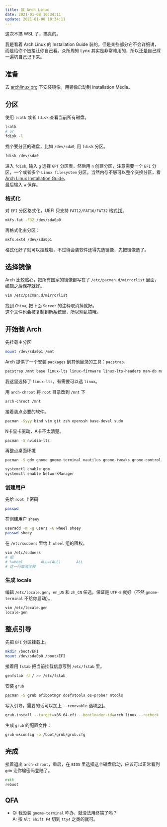 ```yaml
---
title: 装 Arch Linux
date: 2021-01-08 10:34:11
update: 2021-01-08 10:34:11
---
```


这次不搞 WSL 了，搞真的。

<!--more-->

我是看着 Arch Linux 的 Installation Guide 装的，但是某些部分它不会详细讲，而是给你个链接让你自己看。众所周知 Lynx 其实是非常难用的，所以还是自己踩一遍坑自己记下来。

## 准备

去 [archlinux.org](https://archlinux.org/download/) 下安装镜像。用镜像启动到 Installation Media。  

## 分区

使用 `lsblk` 或者 `fdisk` 查看当前所有磁盘。

```sh
lsblk
# or
fdisk -l
```

找个要分区的磁盘，比如 `/dev/sda0`, 用 `fdisk` 分区。

```sh
fdisk /dev/sda0
```

进入 `fdisk`, 输入 `g` 选择 `GPT` 分区表，然后用 `n` 创建分区，注意需要一个 `EFI` 分区，一个或者多个 `Linux filesystem` 分区。当然内存不够可以整个交换分区，看 [Arch Linux Installation Guide](https://wiki.archlinux.org/index.php/Installation_guide#Partition_the_disks)。  
最后输入 `w` 保存。

### 格式化

对 `EFI` 分区格式化，UEFI 只支持 `FAT12/FAT16/FAT32` 格式[[1]][fat]。

```sh
mkfs.fat -F32 /dev/sda0p0
```

再格式化主分区：

```sh
mkfs.ext4 /dev/sda0p1
```

格式化好了就可以挂载啦，不过待会装软件还得先选镜像，先把镜像选了。

## 选择镜像

Arch 比较贴心，把所有国家的镜像都写在了 `/etc/pacman.d/mirrorlist` 里面，编辑之后保存就好。

```sh
vim /etc/pacman.d/mirrorlist
```

找到 `China`, 把下面 `Server` 的注释取消掉就好。  
这个文件也会被复制到新系统里，所以别乱搞哦。

## 开始装 Arch

先挂载主分区

```sh
mount /dev/sda0p1 /mnt
```

Arch 提供了一个安装 `packages` 到其他目录的工具：`pacstrap`.

```sh
pacstrap /mnt base linux-lts linux-firmware linux-lts-headers man-db man-pages
```

我这里选择了 `linux-lts`，有需要可以选 `linux`。

用 `arch-chroot` 将 `root` 目录改到 `/mnt` 下

```sh
arch-chroot /mnt
```

接着装点必要的软件。

```sh
pacman -Syyy bind vim git zsh openssh base-devel sudo
```

N卡显卡驱动，A卡不太清楚。

```sh
pacman -S nvidia-lts
```

再整点桌面环境

```sh
pacman -S gdm gnome gnome-terminal nautilus gnome-tweaks gnome-control-center adwaita-icon-theme arc-gtk-theme networkmanager

systemctl enable gdm
systemctl enable NetworkManager
```

### 创建用户

先给 `root` 上密码
```sh
passwd
```

在创建用户 `sheey`

```sh
useradd -m -g users -G wheel sheey
passwd sheey
```

在 `/etc/sudoers` 里给上 `wheel` 组的限权。

```sh
vim /etc/sudoers
# 把
# %wheel        ALL=(ALL)       ALL
# 这一行取消注释
```

### 生成 locale

编辑 `/etc/locale.gen`，`en_US` 和 `zh_CN` 任选，保证是 `UTF-8` 就好（不然 `gnome-terminal` 不给你启动）。

```sh
vim /etc/locale.gen
locale-gen
```

## 整点引导

先把 `EFI` 分区挂载上。

```sh
mkdir /boot/EFI
mount /dev/sda0p0 /boot/EFI
```

接着用 `fstab` 把当前挂载信息写到 `/etc/fstab` 里。

```sh
genfstab -U / >> /etc/fstab
```

安装 `grub`

```sh
pacman -S grub efibootmgr dosfstools os-prober mtools
```

写入引导，需要的话可以加上 `--removable` 选项[[2]][grub-removable]。

```sh
grub-install --target=x86_64-efi --bootloader-id=arch_linux --recheck
```

生成 `grub` 的配置文件：

```sh
grub-mkconfig -o /boot/grub/grub.cfg
```

## 完成

接着退出 `arch-chroot`，重启，在 `BIOS` 里选择这个磁盘启动，应该可以正常看到 `gdm` 让你输密码登陆了。

```sh
exit
reboot
```

## QFA

- Q: 我没装 `gnome-terminal` 咋办，就没法用终端了吗？  
  A: 按 `Alt Shift F4` 切到 `tty4` 之类的就可。

[fat]: https://wiki.archlinux.org/index.php/EFI_system_partition
[grub-removable]: https://wiki.archlinux.org/index.php/GRUB#Installation_2